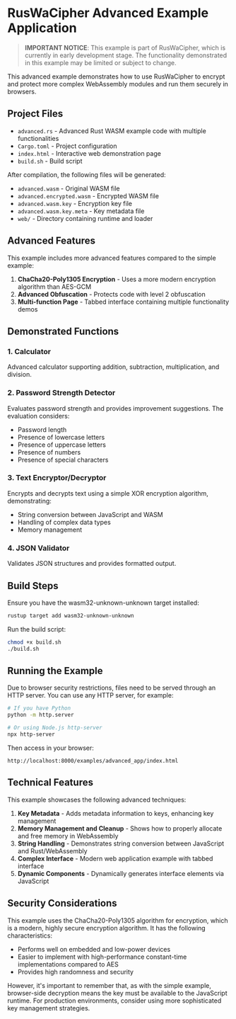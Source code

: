 # RusWaCipher Advanced Example Application

> **IMPORTANT NOTICE**: This example is part of RusWaCipher, which is currently in early development stage. The functionality demonstrated in this example may be limited or subject to change.

This advanced example demonstrates how to use RusWaCipher to encrypt and protect more complex WebAssembly modules and run them securely in browsers.

## Project Files

- `advanced.rs` - Advanced Rust WASM example code with multiple functionalities
- `Cargo.toml` - Project configuration
- `index.html` - Interactive web demonstration page
- `build.sh` - Build script

After compilation, the following files will be generated:
- `advanced.wasm` - Original WASM file
- `advanced.encrypted.wasm` - Encrypted WASM file
- `advanced.wasm.key` - Encryption key file
- `advanced.wasm.key.meta` - Key metadata file
- `web/` - Directory containing runtime and loader

## Advanced Features

This example includes more advanced features compared to the simple example:

1. **ChaCha20-Poly1305 Encryption** - Uses a more modern encryption algorithm than AES-GCM
2. **Advanced Obfuscation** - Protects code with level 2 obfuscation
3. **Multi-function Page** - Tabbed interface containing multiple functionality demos

## Demonstrated Functions

### 1. Calculator
Advanced calculator supporting addition, subtraction, multiplication, and division.

### 2. Password Strength Detector
Evaluates password strength and provides improvement suggestions. The evaluation considers:
- Password length
- Presence of lowercase letters
- Presence of uppercase letters
- Presence of numbers
- Presence of special characters

### 3. Text Encryptor/Decryptor
Encrypts and decrypts text using a simple XOR encryption algorithm, demonstrating:
- String conversion between JavaScript and WASM
- Handling of complex data types
- Memory management

### 4. JSON Validator
Validates JSON structures and provides formatted output.

## Build Steps

Ensure you have the wasm32-unknown-unknown target installed:

```bash
rustup target add wasm32-unknown-unknown
```

Run the build script:

```bash
chmod +x build.sh
./build.sh
```

## Running the Example

Due to browser security restrictions, files need to be served through an HTTP server. You can use any HTTP server, for example:

```bash
# If you have Python
python -m http.server

# Or using Node.js http-server
npx http-server
```

Then access in your browser:
```
http://localhost:8000/examples/advanced_app/index.html
```

## Technical Features

This example showcases the following advanced techniques:

1. **Key Metadata** - Adds metadata information to keys, enhancing key management
2. **Memory Management and Cleanup** - Shows how to properly allocate and free memory in WebAssembly
3. **String Handling** - Demonstrates string conversion between JavaScript and Rust/WebAssembly
4. **Complex Interface** - Modern web application example with tabbed interface
5. **Dynamic Components** - Dynamically generates interface elements via JavaScript

## Security Considerations

This example uses the ChaCha20-Poly1305 algorithm for encryption, which is a modern, highly secure encryption algorithm. It has the following characteristics:

- Performs well on embedded and low-power devices
- Easier to implement with high-performance constant-time implementations compared to AES
- Provides high randomness and security

However, it's important to remember that, as with the simple example, browser-side decryption means the key must be available to the JavaScript runtime. For production environments, consider using more sophisticated key management strategies. 